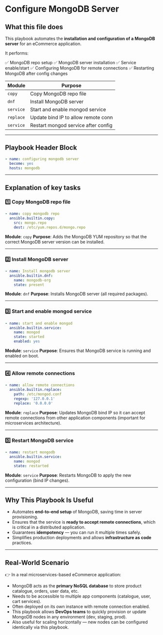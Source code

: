 

#  Configure MongoDB Server

## What this file does

This playbook automates the **installation and configuration of a MongoDB server** for an eCommerce application.

It performs:

✅ MongoDB repo setup
✅ MongoDB server installation
✅ Service enable/start
✅ Configuring MongoDB for remote connections
✅ Restarting MongoDB after config changes

| Module    | Purpose                             |
| --------- | ----------------------------------- |
| `copy`    | Copy MongoDB repo file              |
| `dnf`     | Install MongoDB server              |
| `service` | Start and enable mongod service     |
| `replace` | Update bind IP to allow remote conn |
| `service` | Restart mongod service after config |

---

## Playbook Header Block

```yaml
- name: configuring mongodb server
  become: yes
  hosts: mongodb
```

---

## Explanation of key tasks

### 1️⃣ Copy MongoDB repo file

```yaml
- name: copy mongodb repo
  ansible.builtin.copy:
    src: mongo.repo
    dest: /etc/yum.repos.d/mongo.repo
```

**Module**: `copy`
**Purpose**: Adds the MongoDB YUM repository so that the correct MongoDB server version can be installed.

---

### 2️⃣ Install MongoDB server

```yaml
- name: Install mongodb server
  ansible.builtin.dnf:
    name: mongodb-org
    state: present
```

**Module**: `dnf`
**Purpose**: Installs MongoDB server (all required packages).

---

### 3️⃣ Start and enable mongod service

```yaml
- name: start and enable mongod
  ansible.builtin.service:
    name: mongod
    state: started
    enabled: yes
```

**Module**: `service`
**Purpose**: Ensures that MongoDB service is running and enabled on boot.

---

### 4️⃣ Allow remote connections

```yaml
- name: allow remote connections
  ansible.builtin.replace:
    path: /etc/mongod.conf
    regexp: '127.0.0.1'
    replace: '0.0.0.0'
```

**Module**: `replace`
**Purpose**: Updates MongoDB bind IP so it can accept remote connections from other application components (important for microservices architecture).

---

### 5️⃣ Restart MongoDB service

```yaml
- name: restart mongodb
  ansible.builtin.service:
    name: mongod
    state: restarted
```

**Module**: `service`
**Purpose**: Restarts MongoDB to apply the new configuration (bind IP changes).

---

## Why This Playbook Is Useful

* Automates **end-to-end setup** of MongoDB, saving time in server provisioning.
* Ensures that the service is **ready to accept remote connections**, which is critical in a distributed application.
* Guarantees **idempotency** — you can run it multiple times safely.
* Simplifies production deployments and allows **infrastructure as code** practices.

---

## Real-World Scenario

👉 In a real microservices-based eCommerce application:

* MongoDB acts as the **primary NoSQL database** to store product catalogue, orders, user data, etc.
* Needs to be accessible to multiple app components (catalogue, user, cart services).
* Often deployed on its own instance with remote connection enabled.
* This playbook allows **DevOps teams** to quickly provision or update MongoDB nodes in any environment (dev, staging, prod).
* Also useful for scaling horizontally — new nodes can be configured identically via this playbook.

